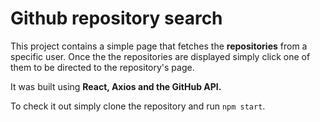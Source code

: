 # Github repository search

This project contains a simple page that fetches the **repositories** from a specific user. Once the the repositories are displayed simply click one of them to be directed to the repository's page.

It was built using **React, Axios and the GitHub API.**

To check it out simply clone the repository and run `npm start`.
